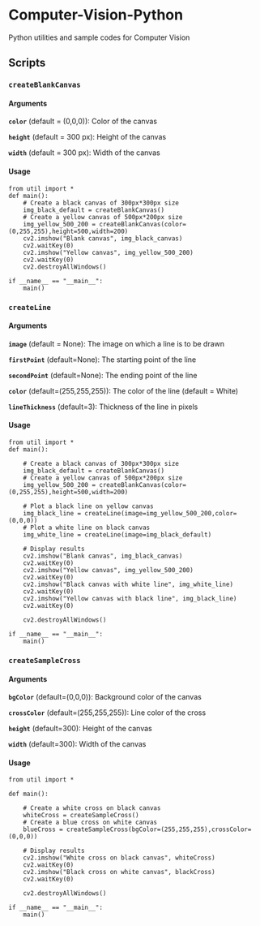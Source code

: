 # Computer-Vision-Python
Python utilities and sample codes for Computer Vision

## Scripts

### `createBlankCanvas`

#### Arguments

**`color`** (default = (0,0,0)): Color of the canvas

**`height`** (default = 300 px): Height of the canvas

**`width`** (default = 300 px): Width of the canvas

#### Usage

```
from util import *
def main():
    # Create a black canvas of 300px*300px size
    img_black_default = createBlankCanvas()
    # Create a yellow canvas of 500px*200px size
    img_yellow_500_200 = createBlankCanvas(color=(0,255,255),height=500,width=200)
    cv2.imshow("Blank canvas", img_black_canvas)
    cv2.waitKey(0)
    cv2.imshow("Yellow canvas", img_yellow_500_200)
    cv2.waitKey(0)
    cv2.destroyAllWindows()

if __name__ == "__main__":
    main()
```

### `createLine`

#### Arguments

**`image`** (default = None): The image on which a line is to be drawn

**`firstPoint`** (default=None): The starting point of the line

**`secondPoint`** (default=None): The ending point of the line

**`color`** (default=(255,255,255)): The color of the line (default = White)

**`lineThickness`** (default=3): Thickness of the line in pixels

#### Usage

```
from util import *
def main():
    
    # Create a black canvas of 300px*300px size
    img_black_default = createBlankCanvas()
    # Create a yellow canvas of 500px*200px size
    img_yellow_500_200 = createBlankCanvas(color=(0,255,255),height=500,width=200)
    
    # Plot a black line on yellow canvas
    img_black_line = createLine(image=img_yellow_500_200,color=(0,0,0))
    # Plot a white line on black canvas
    img_white_line = createLine(image=img_black_default)
    
    # Display results
    cv2.imshow("Blank canvas", img_black_canvas)
    cv2.waitKey(0)
    cv2.imshow("Yellow canvas", img_yellow_500_200)
    cv2.waitKey(0)
    cv2.imshow("Black canvas with white line", img_white_line)
    cv2.waitKey(0)
    cv2.imshow("Yellow canvas with black line", img_black_line)
    cv2.waitKey(0)
    
    cv2.destroyAllWindows()

if __name__ == "__main__":
    main()
```

### `createSampleCross`

#### Arguments

**`bgColor`** (default=(0,0,0)): Background color of the canvas

**`crossColor`** (default=(255,255,255)): Line color of the cross

**`height`** (default=300): Height of the canvas

**`width`** (default=300): Width of the canvas

#### Usage

```
from util import *

def main():

    # Create a white cross on black canvas
    whiteCross = createSampleCross()
    # Create a blue cross on white canvas
    blueCross = createSampleCross(bgColor=(255,255,255),crossColor=(0,0,0))
    
    # Display results
    cv2.imshow("White cross on black canvas", whiteCross)
    cv2.waitKey(0)
    cv2.imshow("Black cross on white canvas", blackCross)
    cv2.waitKey(0)
    
    cv2.destroyAllWindows()
    
if __name__ == "__main__":
    main()
```

